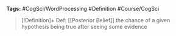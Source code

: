 **Tags:** #CogSci/WordProcessing #Definition #Course/CogSci 

> [!Definition]+ Def: [[Posterior Belief]]
> the chance of a given hypothesis being true after seeing some evidence
